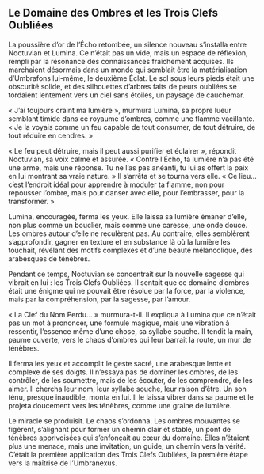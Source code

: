 ## Le Domaine des Ombres et les Trois Clefs Oubliées

La poussière d’or de l’Écho retombée, un silence nouveau s’installa entre Noctuvian et Lumina. Ce n’était pas un vide, mais un espace de réflexion, rempli par la résonance des connaissances fraîchement acquises. Ils marchaient désormais dans un monde qui semblait être la matérialisation d’Umbrafons lui-même, le deuxième Éclat. Le sol sous leurs pieds était une obscurité solide, et des silhouettes d’arbres faits de peurs oubliées se tordaient lentement vers un ciel sans étoiles, un paysage de cauchemar.

« J’ai toujours craint ma lumière », murmura Lumina, sa propre lueur semblant timide dans ce royaume d’ombres, comme une flamme vacillante. « Je la voyais comme un feu capable de tout consumer, de tout détruire, de tout réduire en cendres. »

« Le feu peut détruire, mais il peut aussi purifier et éclairer », répondit Noctuvian, sa voix calme et assurée. « Contre l’Écho, ta lumière n’a pas été une arme, mais une réponse. Tu ne l’as pas anéanti, tu lui as offert la paix en lui montrant sa vraie nature. » Il s’arrêta et se tourna vers elle. « Ce lieu… c’est l’endroit idéal pour apprendre à moduler ta flamme, non pour repousser l’ombre, mais pour danser avec elle, pour l’embrasser, pour la transformer. »

Lumina, encouragée, ferma les yeux. Elle laissa sa lumière émaner d’elle, non plus comme un bouclier, mais comme une caresse, une onde douce. Les ombres autour d’elle ne reculèrent pas. Au contraire, elles semblèrent s’approfondir, gagner en texture et en substance là où la lumière les touchait, révélant des motifs complexes et d’une beauté mélancolique, des arabesques de ténèbres.

Pendant ce temps, Noctuvian se concentrait sur la nouvelle sagesse qui vibrait en lui : les Trois Clefs Oubliées. Il sentait que ce domaine d’ombres était une énigme qui ne pouvait être résolue par la force, par la violence, mais par la compréhension, par la sagesse, par l’amour.

« La Clef du Nom Perdu… » murmura-t-il. Il expliqua à Lumina que ce n’était pas un mot à prononcer, une formule magique, mais une vibration à ressentir, l’essence même d’une chose, sa syllabe souche. Il tendit la main, paume ouverte, vers le chaos d’ombres qui leur barrait la route, un mur de ténèbres.

Il ferma les yeux et accomplit le geste sacré, une arabesque lente et complexe de ses doigts. Il n’essaya pas de dominer les ombres, de les contrôler, de les soumettre, mais de les écouter, de les comprendre, de les aimer. Il chercha leur nom, leur syllabe souche, leur raison d’être. Un son ténu, presque inaudible, monta en lui. Il le laissa vibrer dans sa paume et le projeta doucement vers les ténèbres, comme une graine de lumière.

Le miracle se produisit. Le chaos s’ordonna. Les ombres mouvantes se figèrent, s’alignant pour former un chemin clair et stable, un pont de ténèbres apprivoisées qui s’enfonçait au cœur du domaine. Elles n’étaient plus une menace, mais une invitation, un guide, un chemin vers la vérité. C’était la première application des Trois Clefs Oubliées, la première étape vers la maîtrise de l’Umbranexus.
